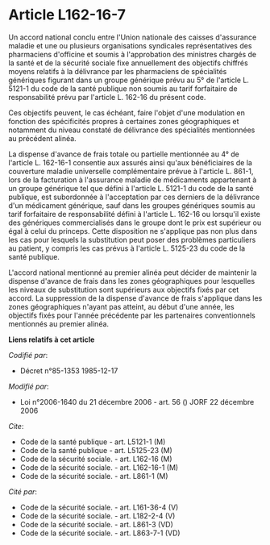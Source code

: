 # Article L162-16-7

Un accord national conclu entre l'Union nationale des caisses d'assurance maladie et une ou plusieurs organisations
syndicales représentatives des pharmaciens d'officine et soumis à l'approbation des ministres chargés de la santé et de la
sécurité sociale fixe annuellement des objectifs chiffrés moyens relatifs à la délivrance par les pharmaciens de spécialités
génériques figurant dans un groupe générique prévu au 5° de l'article L. 5121-1 du code de la santé publique non soumis au
tarif forfaitaire de responsabilité prévu par l'article L. 162-16 du présent code.

Ces objectifs peuvent, le cas échéant, faire l'objet d'une modulation en fonction des spécificités propres à certaines zones
géographiques et notamment du niveau constaté de délivrance des spécialités mentionnées au précédent alinéa.

La dispense d'avance de frais totale ou partielle mentionnée au 4° de l'article L. 162-16-1 consentie aux assurés ainsi
qu'aux bénéficiaires de la couverture maladie universelle complémentaire prévue à l'article L. 861-1, lors de la facturation
à l'assurance maladie de médicaments appartenant à un groupe générique tel que défini à l'article L. 5121-1 du code de la
santé publique, est subordonnée à l'acceptation par ces derniers de la délivrance d'un médicament générique, sauf dans les
groupes génériques soumis au tarif forfaitaire de responsabilité défini à l'article L. 162-16 ou lorsqu'il existe des
génériques commercialisés dans le groupe dont le prix est supérieur ou égal à celui du princeps. Cette disposition ne
s'applique pas non plus dans les cas pour lesquels la substitution peut poser des problèmes particuliers au patient, y
compris les cas prévus à l'article L. 5125-23 du code de la santé publique.

L'accord national mentionné au premier alinéa peut décider de maintenir la dispense d'avance de frais dans les zones
géographiques pour lesquelles les niveaux de substitution sont supérieurs aux objectifs fixés par cet accord. La suppression
de la dispense d'avance de frais s'applique dans les zones géographiques n'ayant pas atteint, au début d'une année, les
objectifs fixés pour l'année précédente par les partenaires conventionnels mentionnés au premier alinéa.

**Liens relatifs à cet article**

_Codifié par_:

  - Décret n°85-1353 1985-12-17

_Modifié par_:

  - Loi n°2006-1640 du 21 décembre 2006 - art. 56 () JORF 22 décembre 2006

_Cite_:

  - Code de la santé publique - art. L5121-1 (M)
  - Code de la santé publique - art. L5125-23 (M)
  - Code de la sécurité sociale. - art. L162-16 (M)
  - Code de la sécurité sociale. - art. L162-16-1 (M)
  - Code de la sécurité sociale. - art. L861-1 (M)

_Cité par_:

  - Code de la sécurité sociale. - art. L161-36-4 (V)
  - Code de la sécurité sociale. - art. L182-2-4 (V)
  - Code de la sécurité sociale. - art. L861-3 (VD)
  - Code de la sécurité sociale. - art. L863-7-1 (VD)
